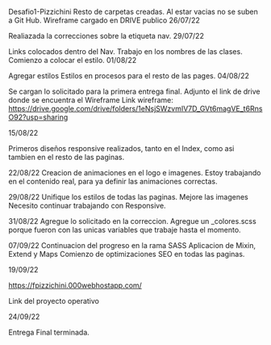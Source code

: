Desafio1-Pizzichini
Resto de carpetas creadas. Al estar vacias no se suben a Git Hub.
Wireframe cargado en DRIVE publico
26/07/22

Realiazada la correcciones sobre la etiqueta nav.
29/07/22

Links colocados dentro del Nav.
Trabajo en los nombres de las clases.
Comienzo a colocar el estilo.
01/08/22

Agregar estilos
Estilos en procesos para el resto de las pages.
04/08/22

Se cargan lo solicitado para la primera entrega final.
Adjunto el link de drive donde se encuentra el Wireframe
Link wireframe:
https://drive.google.com/drive/folders/1eNsjSWzvmIV7D_GVt6magVE_t6RnsO92?usp=sharing

15/08/22

Primeros diseños responsive realizados, tanto en el Index, como asi tambien en el resto de las paginas.

22/08/22
Creacion de animaciones en el logo e imagenes.
Estoy trabajando en el contenido real, para ya definir las animaciones correctas.

29/08/22
Unifique los estilos de todas las paginas.
Mejore las imagenes
Necesito continuar trabajando con Responsive.

31/08/22
Agregue lo solicitado en la correccion.
Agregue un _colores.scss porque fueron con las unicas variables que trabaje hasta el momento.

07/09/22
Continuacion del progreso en la rama SASS
Aplicacion de Mixin, Extend y Maps
Comienzo de optimizaciones SEO en todas las paginas.

19/09/22

https://fpizzichini.000webhostapp.com/

Link del proyecto operativo

24/09/22

Entrega Final terminada.
